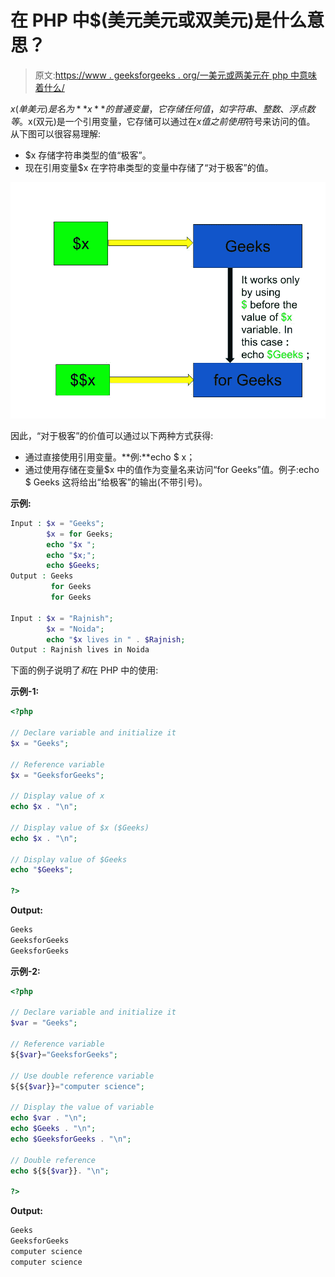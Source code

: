 # 在 PHP 中$(美元美元或双美元)是什么意思？

> 原文:[https://www . geeksforgeeks . org/一美元或两美元在 php 中意味着什么/](https://www.geeksforgeeks.org/what-does-dollar-dollar-or-double-dollar-means-in-php/)

$x(单美元)是名为 **x** 的普通变量，它存储任何值，如字符串、整数、浮点数等。$x(双元)是一个引用变量，它存储可以通过在$x 值之前使用$符号来访问的值。
从下图可以很容易理解:

*   $x 存储字符串类型的值“极客”。
*   现在引用变量$x 在字符串类型的变量中存储了“对于极客”的值。

![](img/05d3328ecbac10aae8fdc651926481df.png)

因此，“对于极客”的价值可以通过以下两种方式获得:

*   通过直接使用引用变量。**例:**echo $ x；
*   通过使用存储在变量$x 中的值作为变量名来访问“for Geeks”值。例子:echo $ Geeks 这将给出“给极客”的输出(不带引号)。

**示例:**

```php
Input : $x = "Geeks";  
        $x = for Geeks;  
        echo "$x ";  
        echo "$x;";   
        echo $Geeks;
Output : Geeks 
         for Geeks
         for Geeks

Input : $x = "Rajnish";  
        $x = "Noida";  
        echo "$x lives in " . $Rajnish;
Output : Rajnish lives in Noida

```

下面的例子说明了$和$在 PHP 中的使用:

**示例-1:**

```php
<?php 

// Declare variable and initialize it
$x = "Geeks";     

// Reference variable
$x = "GeeksforGeeks";

// Display value of x
echo $x . "\n"; 

// Display value of $x ($Geeks)
echo $x . "\n"; 

// Display value of $Geeks
echo "$Geeks";

?>
```

**Output:**

```php
Geeks
GeeksforGeeks
GeeksforGeeks

```

**示例-2:**

```php
<?php 

// Declare variable and initialize it
$var = "Geeks"; 

// Reference variable
${$var}="GeeksforGeeks"; 

// Use double reference variable
${${$var}}="computer science";

// Display the value of variable
echo $var . "\n"; 
echo $Geeks . "\n"; 
echo $GeeksforGeeks . "\n"; 

// Double reference
echo ${${$var}}. "\n"; 

?> 
```

**Output:**

```php
Geeks
GeeksforGeeks
computer science
computer science

```